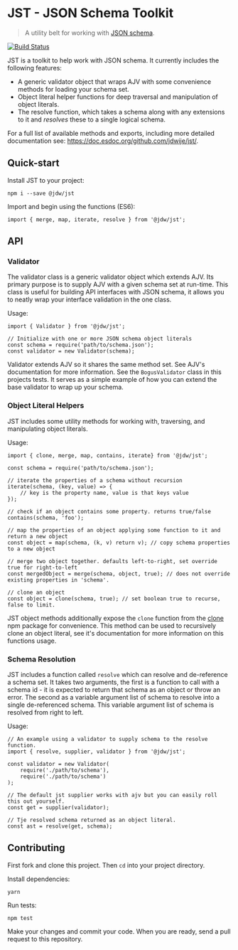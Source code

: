 JST - JSON Schema Toolkit
===

> A utility belt for working with [JSON schema](http://json-schema.org/).

[![Build Status](https://travis-ci.org/jdwije/jst.svg?branch=master)](https://travis-ci.org/jdwije/jst)

JST is a toolkit to help work with JSON schema. It currently includes the
following features:

- A generic validator object that wraps AJV with some convenience methods for
  loading your schema set.
- Object literal helper functions for deep traversal and manipulation of object
  literals.
- The resolve function, which takes a schema along with any extensions to it and
  _resolves_ these to a single logical schema.

For a full list of available methods and exports, including more detailed
documentation see: https://doc.esdoc.org/github.com/jdwije/jst/.

## Quick-start

Install JST to your project:
```
npm i --save @jdw/jst
```

Import and begin using the functions (ES6):
```
import { merge, map, iterate, resolve } from '@jdw/jst';
```

## API

### Validator

The validator class is a generic validator object which extends AJV. Its primary
purpose is to supply AJV with a given schema set at run-time. This class is
useful for building API interfaces with JSON schema, it allows you to neatly
wrap your interface validation in the one class.

Usage:

```
import { Validator } from '@jdw/jst';

// Initialize with one or more JSON schema object literals
const schema = require('path/to/schema.json');
const validator = new Validator(schema);
```

Validator extends AJV so it shares the same method set. See AJV's documentation
for more information. See the `BogusValidator` class in this projects tests. It
serves as a simple example of how you can extend the base validator to wrap up
your schema.

### Object Literal Helpers

JST includes some utility methods for working with, traversing, and manipulating
object literals.

Usage:

```
import { clone, merge, map, contains, iterate} from '@jdw/jst';

const schema = require('path/to/schema.json');

// iterate the properties of a schema without recursion
iterate(schema, (key, value) => {
    // key is the property name, value is that keys value
});

// check if an object contains some property. returns true/false
contains(schema, 'foo');

// map the properties of an object applying some function to it and return a new object
const object = map(schema, (k, v) return v); // copy schema properties to a new object

// merge two object together. defaults left-to-right, set override true for right-to-left
const mergedObject = merge(schema, object, true); // does not override existing properties in 'schema'.

// clone an object
const object = clone(schema, true); // set boolean true to recurse, false to limit.
```

JST object methods additionally expose the `clone` function from
the [clone](https://github.com/pvorb/node-clone) npm package for
convenience. This method can be used to recursively clone an object literal, see
it's documentation for more information on this functions usage.

### Schema Resolution

JST includes a function called `resolve` which can resolve and de-reference a
schema set. It takes two arguments, the first is a function to call with a
schema id - it is expected to return that schema as an object or throw an error.
The second as a variable argument list of schema to resolve into a single
de-referenced schema. This variable argument list of schema is resolved from
right to left.

Usage:

```
// An example using a validator to supply schema to the resolve function.
import { resolve, supplier, validator } from '@jdw/jst';

const validator = new Validator(
    require('./path/to/schema'),
    require('./path/to/schema')
);

// The default jst supplier works with ajv but you can easily roll this out yourself.
const get = supplier(validator);

// Tje resolved schema returned as an object literal.
const ast = resolve(get, schema);
```

## Contributing

First fork and clone this project. Then `cd` into your project directory.

Install dependencies:
```
yarn
```

Run tests:
```
npm test
```

Make your changes and commit your code. When you are ready, send a pull request
to this repository.


